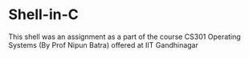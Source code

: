 # Shell-in-C

This shell was an assignment as a part of the course CS301 Operating Systems (By Prof Nipun Batra) offered at IIT Gandhinagar
